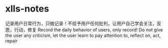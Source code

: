 # xlls-notes
记录用户日常行为，只做记录！不给予用户任何批判，让用户自己学会关注，反思，行动，修复 Record the daily behavior of users, only record! Do not give the user any criticism, let the user learn to pay attention to, reflect on, act, repair
